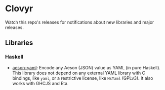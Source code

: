 # Clovyr

Watch this repo's releases for notifications about new libraries and major releases.

## Libraries

### Haskell

- [aeson-yaml](https://github.com/clovyr/aeson-yaml): Encode any Aeson (JSON) value as YAML (in pure Haskell). This library does not depend on any external YAML library with C bindings, like `yaml`, or a restrictive license, like `HsYaml` (GPLv3). It also works with GHCJS and Eta.
